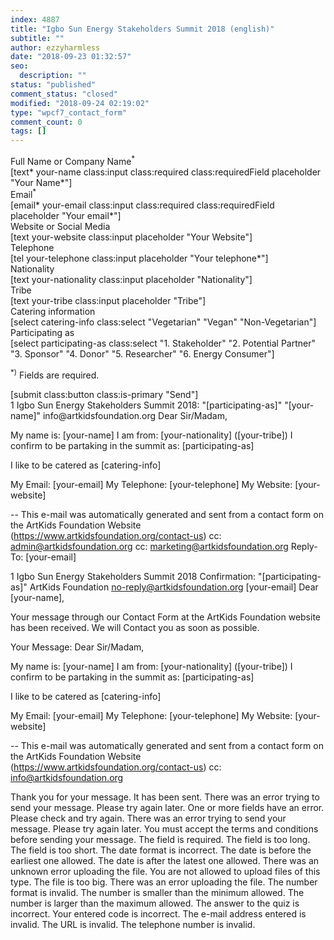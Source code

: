 ```yaml
---
index: 4887
title: "Igbo Sun Energy Stakeholders Summit 2018 (english)"
subtitle: ""
author: ezzyharmless
date: "2018-09-23 01:32:57"
seo:
  description: ""
status: "published"
comment_status: "closed"
modified: "2018-09-24 02:19:02"
type: "wpcf7_contact_form"
comment_count: 0
tags: []
---
```


<div class="field">
  <div class="label">Full Name or Company Name<sup>*</sup></div>
  <div class="control has-icons-left has-icons-right">
    [text* your-name class:input class:required class:requiredField placeholder "Your Name*"]
    <span class="icon is-small is-left">
      <i class="fa fa-user"> </i>
    </span>
  </div>
</div>

<div class="field">
  <label class="label">Email<sup>*</sup></label>
  <div class="control has-icons-left has-icons-right">
    [email* your-email class:input class:required class:requiredField placeholder "Your email*"]
    <span class="icon is-small is-left">
      <i class="fa fa-envelope"> </i>
    </span>
  </div>
</div>

<div class="field">
  <label class="label">Website or Social Media</label>
  <div class="control has-icons-left has-icons-right">
    [text your-website class:input placeholder "Your Website"]
    <span class="icon is-small is-left">
      <i class="fa fa-link"> </i>
    </span>
  </div>
</div>


<div class="field">
  <label class="label">Telephone</label>
  <div class="control has-icons-left has-icons-right">
    [tel your-telephone class:input placeholder "Your telephone*"]
    <span class="icon is-small is-left">
      <i class="fa fa-phone"></i>
    </span>
  </div>
</div>

<div class="field">
  <label class="label">Nationality</label>
  <div class="control has-icons-left has-icons-right">
    [text your-nationality class:input placeholder "Nationality"]
    <span class="icon is-small is-left">
      <i class="fa fa-home"></i>
    </span>
  </div>
</div>

<div class="field">
  <label class="label">Tribe</label>
  <div class="control has-icons-left has-icons-right">
    [text your-tribe class:input placeholder "Tribe"]
    <span class="icon is-small is-left">
      <i class="fa fa-users"></i>
    </span>
  </div>
</div>


<div class="field">
  <label class="label catering-info"> Catering information </label>
  <div class="control">
    <div class="select">
      [select catering-info class:select
      "Vegetarian"
      "Vegan"
      "Non-Vegetarian"]
    </div>
  </div>
</div>


<div class="field">
  <label class="label participating-as"> Participating as </label>
  <div class="control">
    <div class="select">
      [select participating-as class:select
      "1. Stakeholder"
      "2. Potential Partner"
      "3. Sponsor"
      "4. Donor"
      "5. Researcher"
      "6. Energy Consumer"]
    </div>
  </div>
</div>


<p class="help is-success"><sup>*)</sup> Fields are required.</p>

<div class="field is-grouped">
  <div class="control">
    [submit class:button class:is-primary "Send"]
  </div>
</div>
1
Igbo Sun Energy Stakeholders Summit 2018: "[participating-as]"
"[your-name]" <wordpress@artkidsfoundation.org>
info@artkidsfoundation.org
Dear Sir/Madam,

My name is: [your-name]
I am from: [your-nationality] ([your-tribe])
I confirm to be partaking in the summit as: [participating-as]

I like to be catered as [catering-info]

My Email: [your-email]
My Telephone: [your-telephone]
My Website: [your-website]


--
This e-mail was automatically generated and sent from a contact form on the ArtKids Foundation Website (https://www.artkidsfoundation.org/contact-us)
cc: admin@artkidsfoundation.org
cc: marketing@artkidsfoundation.org
Reply-To: [your-email]



1
Igbo Sun Energy Stakeholders Summit 2018 Confirmation: "[participating-as]"
ArtKids Foundation <no-reply@artkidsfoundation.org>
[your-email]
Dear [your-name],

Your message through our Contact Form at the ArtKids Foundation website has been received. We will Contact you as soon as possible.

Your Message:
Dear Sir/Madam,

My name is: [your-name]
I am from: [your-nationality] ([your-tribe])
I confirm to be partaking in the summit as: [participating-as]

I like to be catered as [catering-info]

My Email: [your-email]
My Telephone: [your-telephone]
My Website: [your-website]

--
This e-mail was automatically generated and sent from a contact form on the ArtKids Foundation Website (https://www.artkidsfoundation.org/contact-us)
cc: info@artkidsfoundation.org



Thank you for your message. It has been sent.
There was an error trying to send your message. Please try again later.
One or more fields have an error. Please check and try again.
There was an error trying to send your message. Please try again later.
You must accept the terms and conditions before sending your message.
The field is required.
The field is too long.
The field is too short.
The date format is incorrect.
The date is before the earliest one allowed.
The date is after the latest one allowed.
There was an unknown error uploading the file.
You are not allowed to upload files of this type.
The file is too big.
There was an error uploading the file.
The number format is invalid.
The number is smaller than the minimum allowed.
The number is larger than the maximum allowed.
The answer to the quiz is incorrect.
Your entered code is incorrect.
The e-mail address entered is invalid.
The URL is invalid.
The telephone number is invalid.

